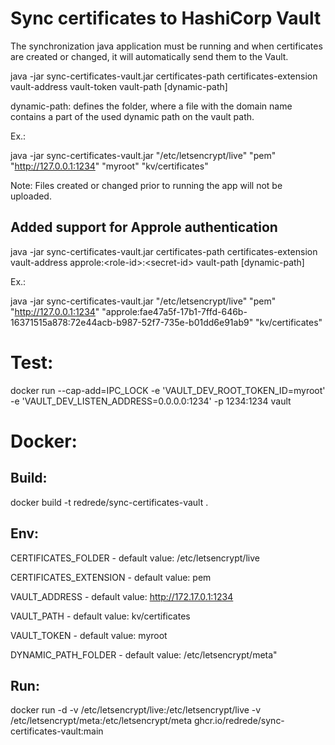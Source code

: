 # Sync certificates to HashiCorp Vault

The synchronization java application must be running and when certificates are created or changed, it will automatically send them to the Vault.

java -jar sync-certificates-vault.jar certificates-path certificates-extension vault-address vault-token  vault-path [dynamic-path]

dynamic-path: defines the folder, where a file with the domain name contains a part of the used dynamic path on the vault path.

Ex.:

java -jar sync-certificates-vault.jar "/etc/letsencrypt/live" "pem" "http://127.0.0.1:1234" "myroot" "kv/certificates"

Note: Files created or changed prior to running the app will not be uploaded.

## Added support for Approle authentication

java -jar sync-certificates-vault.jar certificates-path certificates-extension vault-address approle:&lt;role-id&gt;:&lt;secret-id&gt; vault-path [dynamic-path]

Ex.:

java -jar sync-certificates-vault.jar "/etc/letsencrypt/live" "pem" "http://127.0.0.1:1234" "approle:fae47a5f-17b1-7ffd-646b-16371515a878:72e44acb-b987-52f7-735e-b01dd6e91ab9" "kv/certificates"


# Test:

docker run --cap-add=IPC_LOCK -e 'VAULT_DEV_ROOT_TOKEN_ID=myroot' -e 'VAULT_DEV_LISTEN_ADDRESS=0.0.0.0:1234' -p 1234:1234 vault

# Docker:

## Build:

docker build -t redrede/sync-certificates-vault .

## Env:

CERTIFICATES_FOLDER - default value: /etc/letsencrypt/live

CERTIFICATES_EXTENSION - default value: pem

VAULT_ADDRESS - default value: http://172.17.0.1:1234

VAULT_PATH - default value: kv/certificates

VAULT_TOKEN - default value: myroot

DYNAMIC_PATH_FOLDER - default value: /etc/letsencrypt/meta"

## Run:

docker run -d -v /etc/letsencrypt/live:/etc/letsencrypt/live -v /etc/letsencrypt/meta:/etc/letsencrypt/meta ghcr.io/redrede/sync-certificates-vault:main


